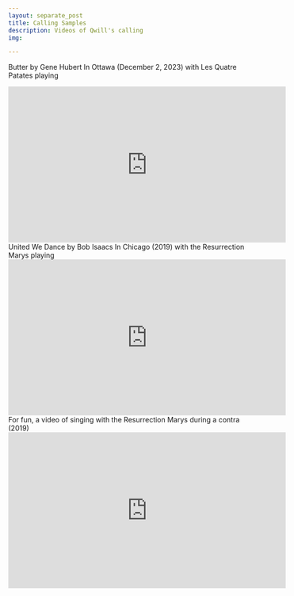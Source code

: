 ```yaml
---
layout: separate_post
title: Calling Samples
description: Videos of Qwill's calling
img:

---
```



<!-- Maybe have each separate.... or Maybe have link youtube, not sure...
or can I nest pages?

https://www.youtube.com/watch?v=M7o2cP3Oyaw -->

Butter by Gene Hubert In Ottawa (December 2, 2023) with Les Quatre Patates playing
<iframe width="560" height="315" src="https://www.youtube.com/embed/vcJxJW9jGJk?si=v3vonKpuO89HsQKL" title="YouTube video player" frameborder="0" allow="accelerometer; autoplay; clipboard-write; encrypted-media; gyroscope; picture-in-picture; web-share" allowfullscreen></iframe>

<br/>
United We Dance by Bob Isaacs In Chicago (2019) with the Resurrection Marys playing
<iframe width="560" height="315" src="https://www.youtube.com/embed/M7o2cP3Oyaw?si=7YF5cGm5pIe03jrp" title="YouTube video player" frameborder="0" allow="accelerometer; autoplay; clipboard-write; encrypted-media; gyroscope; picture-in-picture; web-share" allowfullscreen></iframe>

<br/>
For fun, a video of singing with the Resurrection Marys during a contra (2019)
<iframe width="560" height="315" src="https://www.youtube.com/embed/NimYGDU0WZM?si=w_bGMcmGimBPjxtQ" title="YouTube video player" frameborder="0" allow="accelerometer; autoplay; clipboard-write; encrypted-media; gyroscope; picture-in-picture; web-share" allowfullscreen></iframe>
